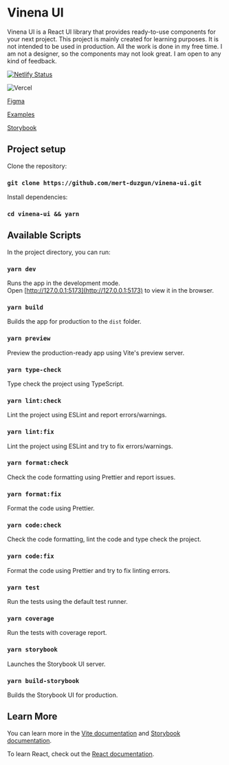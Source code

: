 # Vinena UI

Vinena UI is a React UI library that provides ready-to-use components for your next project. This project is mainly created for learning purposes. It is not intended to be used in production. All the work is done in my free time. I am not a designer, so the components may not look great. I am open to any kind of feedback.

[![Netlify Status](https://api.netlify.com/api/v1/badges/277fae32-7ab1-4f01-8351-12f549d5106c/deploy-status)](https://app.netlify.com/sites/vinena-ui/deploys)

![Vercel](https://vercelbadge.vercel.app/api/mert-duzgun/vinena-ui)

[Figma](https://www.figma.com/file/zxtzS9qnQXPN2PHs6Q76vN/Vinena-UI?node-id=2%3A8&t=HQL1rGF7w7L5kOxY-1)

[Examples](https://vinena-ui.netlify.app/)

[Storybook](https://vinena-ui-storybook.vercel.app/)

## Project setup

Clone the repository:

### `git clone https://github.com/mert-duzgun/vinena-ui.git`

Install dependencies:

### `cd vinena-ui && yarn`

## Available Scripts

In the project directory, you can run:

### `yarn dev`

Runs the app in the development mode.<br />
Open [http://127.0.0.1:5173](http://127.0.0.1:5173) to view it in the browser.

### `yarn build`

Builds the app for production to the `dist` folder.

### `yarn preview`

Preview the production-ready app using Vite's preview server.

### `yarn type-check`

Type check the project using TypeScript.

### `yarn lint:check`

Lint the project using ESLint and report errors/warnings.

### `yarn lint:fix`

Lint the project using ESLint and try to fix errors/warnings.

### `yarn format:check`

Check the code formatting using Prettier and report issues.

### `yarn format:fix`

Format the code using Prettier.

### `yarn code:check`

Check the code formatting, lint the code and type check the project.

### `yarn code:fix`

Format the code using Prettier and try to fix linting errors.

### `yarn test`

Run the tests using the default test runner.

### `yarn coverage`

Run the tests with coverage report.

### `yarn storybook`

Launches the Storybook UI server.

### `yarn build-storybook`

Builds the Storybook UI for production.

## Learn More

You can learn more in the [Vite documentation](https://vitejs.dev/guide/) and [Storybook documentation](https://storybook.js.org/docs/react/get-started/introduction).

To learn React, check out the [React documentation](https://react.dev/learn).

